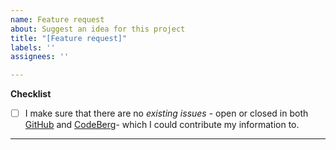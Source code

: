 ```yaml
---
name: Feature request
about: Suggest an idea for this project
title: "[Feature request]"
labels: ''
assignees: ''

---
```


**Checklist**
- [ ] I make sure that there are no *existing issues* - open or closed in both [GitHub](https://github.com/InfinityLoop1308/PipePipe) and [CodeBerg](https://codeberg.org/NullPointerException/PipePipe)- which I could contribute my information to.

<hr>
